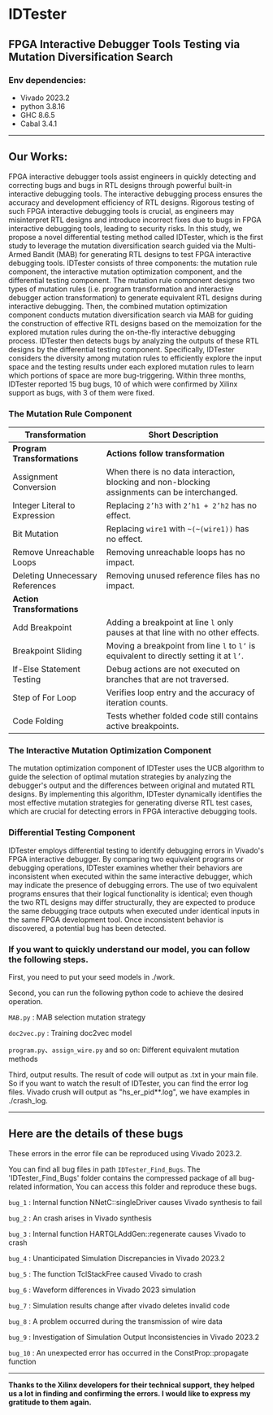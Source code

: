 # IDTester

## FPGA Interactive Debugger Tools Testing via Mutation Diversification Search 

### **Env dependencies:**
+ Vivado 2023.2
+ python 3.8.16
+ GHC 8.6.5
+ Cabal 3.4.1

---

## Our Works:
FPGA interactive debugger tools assist engineers in quickly detecting and correcting bugs and bugs in RTL designs through powerful built-in interactive debugging tools. The interactive debugging process ensures the accuracy and development efficiency of RTL designs. Rigorous testing of such FPGA interactive debugging tools is crucial, as engineers may misinterpret RTL designs and introduce incorrect fixes due to bugs in FPGA interactive debugging tools, leading to security risks. In this study, we propose a novel differential testing method called IDTester, which is the first study to leverage the mutation diversification search guided via the Multi-Armed Bandit (MAB) for generating RTL designs to test FPGA interactive debugging tools. IDTester consists of three components: the mutation rule component, the interactive mutation optimization component, and the differential testing component. The mutation rule component designs two types of mutation rules (i.e. program transformation and interactive debugger action transformation) to generate equivalent RTL designs during interactive debugging. Then, the combined mutation optimization component conducts mutation diversification search via MAB for guiding the construction of effective RTL designs based on the memoization for the explored mutation rules during the on-the-fly interactive debugging process. IDTester then detects bugs by analyzing the outputs of these RTL designs by the differential testing component. Specifically, IDTester considers the diversity among mutation rules to efficiently explore the input space and the testing results under each explored mutation rules to learn which portions of space are more bug-triggering. Within three months, IDTester reported 15 bug bugs, 10 of which were confirmed by Xilinx support as bugs, with 3 of them were fixed.



### The Mutation Rule Component


| **Transformation**            | **Short Description**                                                                 |
|--------------------------------|---------------------------------------------------------------------------------------|
| **Program Transformations**    | **Actions follow transformation**                                                    |
| Assignment Conversion          | When there is no data interaction, blocking and non-blocking assignments can be interchanged. |
| Integer Literal to Expression  | Replacing `2’h3` with `2’h1 + 2’h2` has no effect.                                    |
| Bit Mutation                   | Replacing `wire1` with `~(~(wire1))` has no effect.                                   |
| Remove Unreachable Loops       | Removing unreachable loops has no impact.                                             |
| Deleting Unnecessary References| Removing unused reference files has no impact.                                        |
| **Action Transformations**     |                                                                                       |
| Add Breakpoint                 | Adding a breakpoint at line `l` only pauses at that line with no other effects.       |
| Breakpoint Sliding             | Moving a breakpoint from line `l` to `l’` is equivalent to directly setting it at `l’`.|
| If-Else Statement Testing      | Debug actions are not executed on branches that are not traversed.                    |
| Step of For Loop               | Verifies loop entry and the accuracy of iteration counts.                             |
| Code Folding                   | Tests whether folded code still contains active breakpoints.                          |


<!-- ### Program Transformation Component
Here, we mainly introduce the program transform component of DB-Hunter. There are four main transformation methods: transformation of non-blocking assignment to blocking assignment, equivalent mutation of bit operations, replacing equality operators with expressions, deleting unreachable loop statements. 

After program transformation, DB-Hunter obtains more complex and diverse test cases and provide them to the Vivado debugger to obtain more comprehensive test. 

We will explain the implementation of our program transformation method in detail later.

### Action Transformation Component
These transformations exclusively involve debug actions and never alter the mapping between the program and the debugger. This implies that, despite potential changes to debug actions, the fundamental correspondence between the program and the debugger remains unchanged. Such an identity change ensures that the behavior of the program after the transformation is equivalent to that of the original program, without introducing significant alterations. -->


### The Interactive Mutation Optimization Component
The mutation optimization component of IDTester uses the UCB algorithm to guide the selection of optimal mutation strategies by analyzing the debugger's output and the differences between original and mutated RTL designs. By implementing this algorithm, IDTester dynamically identifies the most effective mutation strategies for generating diverse RTL test cases, which are crucial for detecting errors in FPGA interactive debugging tools.




### Differential Testing Component
IDTester employs differential testing to identify debugging errors in Vivado's FPGA interactive debugger. 
By comparing two equivalent programs or debugging operations, IDTester examines whether their behaviors are inconsistent when executed within the same interactive debugger, which may indicate the presence of debugging errors. The use of two equivalent programs ensures that their logical functionality is identical; even though the two RTL designs may differ structurally, they are expected to produce the same debugging trace outputs when executed under identical inputs in the same FPGA development tool.  Once inconsistent behavior is discovered, a potential bug has been detected.


### **If you want to quickly understand our model, you can follow the following steps.**

First, you need to put your seed models in ./work.

Second, you can run the following python code to achieve the desired operation.

<!-- Program Transform：

`program.py` : Transformation of non-blocking assignment to blocking assignment

`assign_wire.py` : Equivalent mutation of bit operations

`for_change.py` : Replacing equality operators with expressions

`for_del.py` : Deleting unreachable loop statements

Action Transform:

`compare.py` : Add breakpoint

`if_else_breakpoint.py` : Breakpoint testing in if-else

`for_num.py` : The number of iterations of the for loop

`for_number.py` : Determine whether it can enter the for loop -->


`MAB.py` : MAB selection mutation strategy

`doc2vec.py` : Training doc2vec model

`program.py`、`assign_wire.py` and so on: Different equivalent mutation methods


Third, output results. The result of code will output as .txt in your main file. So if you want to watch the result of IDTester, you can find the error log files. Vivado crush will output as "hs_er_pid**.log", we have examples in ./crash_log.


---

## Here are the details of these bugs
These errors in the error file can be reproduced using Vivado 2023.2.

You can find all bug files in path `IDTester_Find_Bugs`.
The 'IDTester_Find_Bugs' folder contains the compressed package of all bug-related information, You can access this folder and reproduce these bugs.

`bug_1` : Internal function NNetC::singleDriver causes Vivado synthesis to fail

`bug_2` : An crash arises in Vivado synthesis

`bug_3` : Internal function HARTGLAddGen::regenerate causes Vivado to crash

`bug_4` : Unanticipated Simulation Discrepancies in Vivado 2023.2

`bug_5` : The function TclStackFree caused Vivado to crash

`bug_6` : Waveform differences in Vivado 2023 simulation

`bug_7` : Simulation results change after vivado deletes invalid code

`bug_8` : A problem occurred during the transmission of wire data

`bug_9` : Investigation of Simulation Output Inconsistencies in Vivado 2023.2

`bug_10` : An unexpected error has occurred in the ConstProp::propagate function

---
**Thanks to the Xilinx developers for their technical support, they helped us a lot in finding and confirming the errors. I would like to express my gratitude to them again.**
